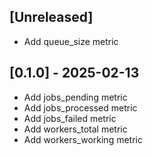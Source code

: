 ## [Unreleased]
- Add queue_size metric

## [0.1.0] - 2025-02-13

- Add jobs_pending metric
- Add jobs_processed metric
- Add jobs_failed metric
- Add workers_total metric
- Add workers_working metric
